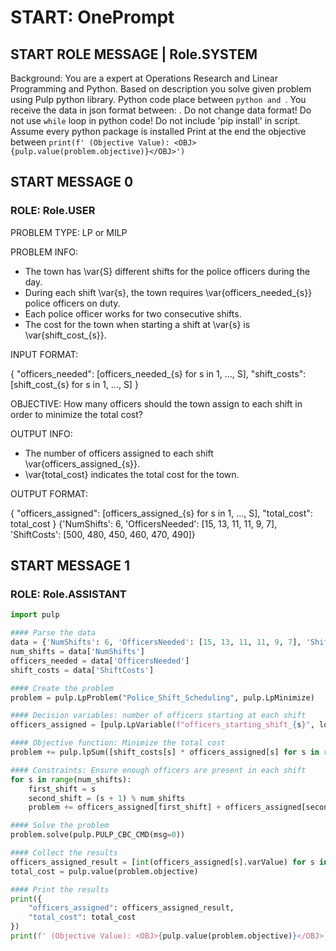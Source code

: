 # START: OnePrompt 
## START ROLE MESSAGE | Role.SYSTEM 
Background: You are a expert at Operations Research and Linear Programming and Python. Based on description you solve given problem using Pulp python library. Python code place between ```python and ```. You receive the data in json format between: <DATA></DATA>. Do not change data format! Do not use `while` loop in python code! Do not include 'pip install' in script. Assume every python package is installed Print at the end the objective between <OBJ></OBJ> `print(f' (Objective Value): <OBJ>{pulp.value(problem.objective)}</OBJ>')`  
## START MESSAGE 0 
### ROLE: Role.USER
<DESCRIPTION>
PROBLEM TYPE: LP or MILP

PROBLEM INFO:

- The town has \var{S} different shifts for the police officers during the day.
- During each shift \var{s}, the town requires \var{officers_needed_{s}} police officers on duty.
- Each police officer works for two consecutive shifts.
- The cost for the town when starting a shift at \var{s} is \var{shift_cost_{s}}.

INPUT FORMAT: 

{
    "officers_needed": [officers_needed_{s} for s in 1, ..., S],
    "shift_costs": [shift_cost_{s} for s in 1, ..., S]
}

OBJECTIVE: How many officers should the town assign to each shift in order to minimize the total cost?

OUTPUT INFO:

- The number of officers assigned to each shift \var{officers_assigned_{s}}.
- \var{total_cost} indicates the total cost for the town.

OUTPUT FORMAT:

{
    "officers_assigned": [officers_assigned_{s} for s in 1, ..., S],
    "total_cost": total_cost
}
</DESCRIPTION>
<DATA>
{'NumShifts': 6, 'OfficersNeeded': [15, 13, 11, 11, 9, 7], 'ShiftCosts': [500, 480, 450, 460, 470, 490]}</DATA>


## START MESSAGE 1 
### ROLE: Role.ASSISTANT
```python
import pulp

#### Parse the data
data = {'NumShifts': 6, 'OfficersNeeded': [15, 13, 11, 11, 9, 7], 'ShiftCosts': [500, 480, 450, 460, 470, 490]}
num_shifts = data['NumShifts']
officers_needed = data['OfficersNeeded']
shift_costs = data['ShiftCosts']

#### Create the problem
problem = pulp.LpProblem("Police_Shift_Scheduling", pulp.LpMinimize)

#### Decision variables: number of officers starting at each shift
officers_assigned = [pulp.LpVariable(f"officers_starting_shift_{s}", lowBound=0, cat='Integer') for s in range(num_shifts)]

#### Objective function: Minimize the total cost
problem += pulp.lpSum([shift_costs[s] * officers_assigned[s] for s in range(num_shifts)])

#### Constraints: Ensure enough officers are present in each shift
for s in range(num_shifts):
    first_shift = s
    second_shift = (s + 1) % num_shifts
    problem += officers_assigned[first_shift] + officers_assigned[second_shift] >= officers_needed[s]

#### Solve the problem
problem.solve(pulp.PULP_CBC_CMD(msg=0))

#### Collect the results
officers_assigned_result = [int(officers_assigned[s].varValue) for s in range(num_shifts)]
total_cost = pulp.value(problem.objective)

#### Print the results
print({
    "officers_assigned": officers_assigned_result,
    "total_cost": total_cost
})
print(f' (Objective Value): <OBJ>{pulp.value(problem.objective)}</OBJ>')
```

